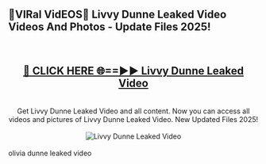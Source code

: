 <h2>🔴VIRal VidEOS🔴 Livvy Dunne Leaked Video Videos And Photos - Update Files 2025!</h2>
<br>
<div align="center">
<h2><a href="https://virallinks.top/odZfE0" rel="nofollow">🔴 CLICK HERE 🌐==►► Livvy Dunne Leaked Video</a></h2>
<br>
Get Livvy Dunne Leaked Video and all content. Now you can access all videos and pictures of Livvy Dunne Leaked Video. New Updated Files 2025!
<br>
<br>
<a href="https://virallinks.top/odZfE0" rel="nofollow" data-target="animated-image.originalLink"><img src="https://i.imgur.com/dJHk4Zq.gif)" alt="Livvy Dunne Leaked Video" style="max-width: 100%; display: inline-block;" data-target="animated-image.originalImage"></a>
</div>
<br>
olivia dunne leaked video